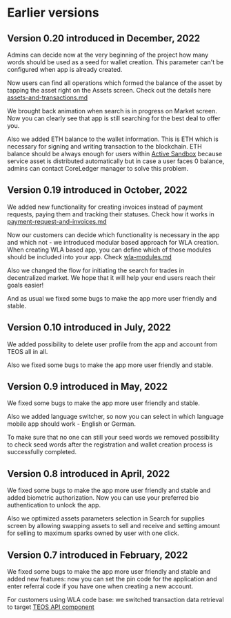 # Earlier versions

## Version 0.20 introduced in December, 2022

Admins can decide now at the very beginning of the project how many words should be used as a seed for wallet creation. This parameter can't be configured when app is already created.

Now users can find all operations which formed the balance of the asset by tapping the asset right on the Assets screen. Check out the details here [assets-and-transactions.md](../how-your-users-interact-with-wla/assets-and-transactions.md "mention")

We brought back animation when search is in progress on Market screen. Now you can clearly see that app is still searching for the best deal to offer you.

Also we added ETH balance to the wallet information. This is ETH which is necessary for signing and writing transaction to the blockchain. ETH balance should be always enough for users within [Active Sandbox](https://coreledger.net/active-sandbox/) because service asset is distributed automatically but in case a user faces 0 balance, admins can contact CoreLedger manager to solve this problem.

## Version 0.19 introduced in October, 2022

We added new functionality for creating invoices instead of payment requests, paying them and tracking their statuses. Check how it works in [payment-request-and-invoices.md](../how-your-users-interact-with-wla/payment-request-and-invoices.md "mention")&#x20;

Now our customers can decide which functionality is necessary in the app and which not - we introduced modular based approach for WLA creation. When creating WLA based app, you can define which of those modules should be included into your app. Check [wla-modules.md](../admin-user-guide/wla-modules.md "mention")

Also we changed the flow for initiating the search for trades in decentralized market. We hope that it will help your end users reach their goals easier!&#x20;

And as usual we fixed some bugs to make the app more user friendly and stable.

## Version 0.10 introduced in July, 2022

We added possibility to delete user profile from the app and account from TEOS all in all.

Also we fixed some bugs to make the app more user friendly and stable.

## Version 0.9 introduced in May, 2022

We fixed some bugs to make the app more user friendly and stable.&#x20;

Also we added language switcher, so now you can select in which language mobile app should work - English or German.&#x20;

To make sure that no one can still your seed words we removed possibility to check seed words after the registration and wallet creation process is successfully completed.

## Version 0.8 introduced in April, 2022

We fixed some bugs to make the app more user friendly and stable and added biometric authorization. Now you can use your preferred bio authentication to unlock the app.

Also we optimized assets parameters selection in Search for supplies screen by allowing swapping assets to sell and receive and setting amount for selling to maximum sparks owned by user with one click.

## Version 0.7 introduced in February, 2022

We fixed some bugs to make the app more user friendly and stable and added new features: now you can set the pin code for the application and enter referral code if you have one when creating a new account.

For customers using WLA code base: we switched transaction data retrieval to target [TEOS API component](https://app.gitbook.com/o/ZaeNizhnU47lCcTSk7wB/s/-McAKJLTTEmlfBIFJ-85/)

